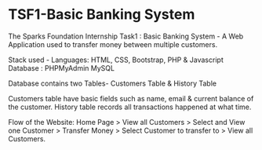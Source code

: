 # TSF1-Basic Banking System
The Sparks Foundation Internship Task1 : Basic Banking System - 
A Web Application used to transfer money between multiple customers.  

Stack used - Languages: HTML, CSS, Bootstrap, PHP & Javascript Database : PHPMyAdmin MySQL

Database contains two Tables- Customers Table & History Table

Customers table have basic fields such as name, email & current balance of the customer.
History table records all transactions happened at what time.

Flow of the Website: Home Page > View all Customers > Select and View one Customer > Transfer Money > Select Customer to transfer to > View all Customers.
